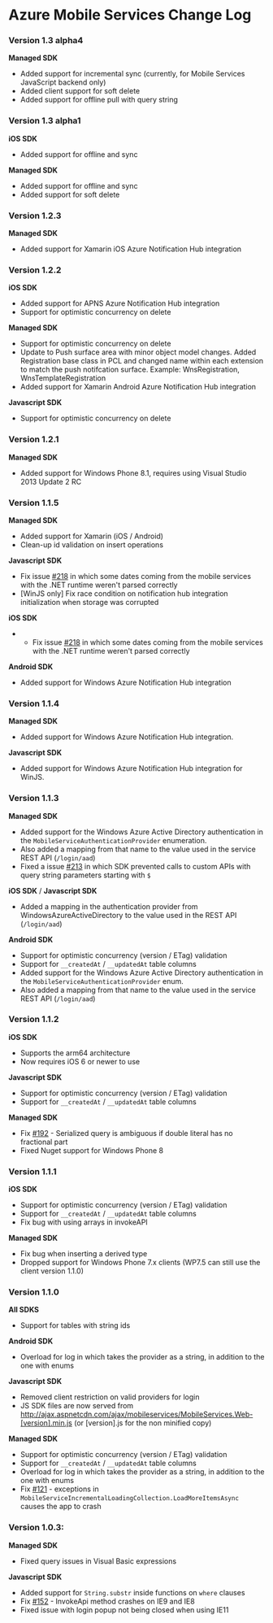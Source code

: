 # Azure Mobile Services Change Log

### Version 1.3 alpha4
**Managed SDK**
- Added support for incremental sync (currently, for Mobile Services JavaScript backend only)
- Added client support for soft delete
- Added support for offline pull with query string

### Version 1.3 alpha1
**iOS SDK**
- Added support for offline and sync

**Managed SDK** 
- Added support for offline and sync
- Added support for soft delete

### Version 1.2.3
**Managed SDK** 
- Added support for Xamarin iOS Azure Notification Hub integration

### Version 1.2.2
**iOS SDK**
- Added support for APNS Azure Notification Hub integration
- Support for optimistic concurrency on delete

**Managed SDK** 
- Support for optimistic concurrency on delete
- Update to Push surface area with minor object model changes. Added Registration base class in PCL and changed name within each extension to match the push notifcation surface. Example: WnsRegistration, WnsTemplateRegistration
- Added support for Xamarin Android Azure Notification Hub integration

**Javascript SDK** 
- Support for optimistic concurrency on delete

### Version 1.2.1
**Managed SDK**
- Added support for Windows Phone 8.1, requires using Visual Studio 2013 Update 2 RC

### Version 1.1.5
**Managed SDK**
- Added support for Xamarin (iOS / Android)
- Clean-up id validation on insert operations

**Javascript SDK**
- Fix issue [#218](https://github.com/WindowsAzure/azure-mobile-services/issues/218) in which some dates coming from the mobile services with the .NET runtime weren't parsed correctly
- [WinJS only] Fix race condition on notification hub integration initialization when storage was corrupted

**iOS SDK**
- - Fix issue [#218](https://github.com/WindowsAzure/azure-mobile-services/issues/218) in which some dates coming from the mobile services with the .NET runtime weren't parsed correctly

**Android SDK**
- Added support for Windows Azure Notification Hub integration

### Version 1.1.4
**Managed SDK**
- Added support for Windows Azure Notification Hub integration.

**Javascript SDK**
- Added support for Windows Azure Notification Hub integration for WinJS.

### Version 1.1.3
**Managed SDK**
- Added support for the Windows Azure Active Directory authentication in the `MobileServiceAuthenticationProvider` enumeration.
- Also added a mapping from that name to the value used in the service REST API (`/login/aad`)
- Fixed a issue [#213](https://github.com/WindowsAzure/azure-mobile-services/issues/213) in which SDK prevented calls to custom APIs with query string parameters starting with `$`

**iOS SDK** / **Javascript SDK**
- Added a mapping in the authentication provider from WindowsAzureActiveDirectory to the value used in the REST API (`/login/aad`)

**Android SDK**
- Support for optimistic concurrency (version / ETag) validation
- Support for `__createdAt` / `__updatedAt` table columns
- Added support for the Windows Azure Active Directory authentication in the `MobileServiceAuthenticationProvider` enum.
- Also added a mapping from that name to the value used in the service REST API (`/login/aad`)

### Version 1.1.2
**iOS SDK**
- Supports the arm64 architecture
- Now requires iOS 6 or newer to use 

**Javascript SDK**
- Support for optimistic concurrency (version / ETag) validation
- Support for `__createdAt` / `__updatedAt` table columns

**Managed SDK**
- Fix [#192](https://github.com/WindowsAzure/azure-mobile-services/issues/192) - Serialized query is ambiguous if double literal has no fractional part
- Fixed Nuget support for Windows Phone 8

### Version 1.1.1
**iOS SDK**
- Support for optimistic concurrency (version / ETag) validation
- Support for `__createdAt` / `__updatedAt` table columns
- Fix bug with using arrays in invokeAPI

**Managed SDK**
- Fix bug when inserting a derived type
- Dropped support for Windows Phone 7.x clients (WP7.5 can still use the client version 1.1.0)

### Version 1.1.0

**All SDKS**
- Support for tables with string ids

**Android SDK**
- Overload for log in which takes the provider as a string, in addition to the one with enums
 
**Javascript SDK**
- Removed client restriction on valid providers for login
- JS SDK files are now served from http://ajax.aspnetcdn.com/ajax/mobileservices/MobileServices.Web-[version].min.js (or [version].js for the non minified copy)

**Managed SDK**
- Support for optimistic concurrency (version / ETag) validation
- Support for `__createdAt` / `__updatedAt` table columns
- Overload for log in which takes the provider as a string, in addition to the one with enums
- Fix [#121](https://github.com/WindowsAzure/azure-mobile-services/issues/121) - exceptions in `MobileServiceIncrementalLoadingCollection.LoadMoreItemsAsync` causes the app to crash

### Version 1.0.3:

**Managed SDK**
- Fixed query issues in Visual Basic expressions

**Javascript SDK**
- Added support for `String.substr` inside functions on `where` clauses
- Fix [#152](https://github.com/WindowsAzure/azure-mobile-services/issues/152) - InvokeApi method crashes on IE9 and IE8
- Fixed issue with login popup not being closed when using IE11

